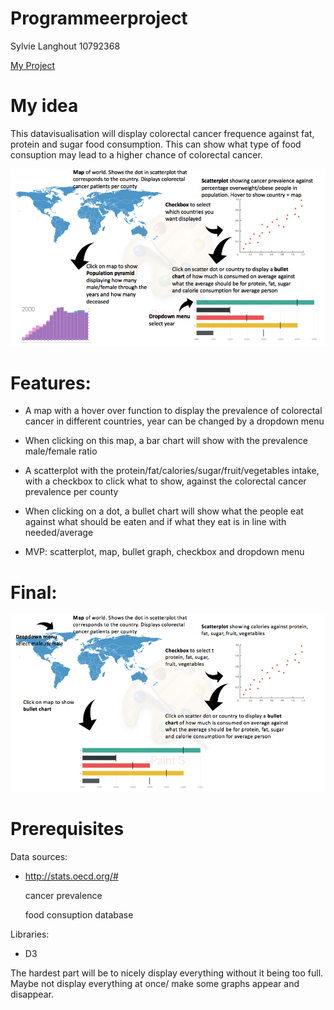 # Programmeerproject

Sylvie Langhout
10792368

[My Project](https://slanghout.github.io/Programmeerproject/)

# My idea
This datavisualisation will display colorectal cancer frequence against fat, protein and sugar food consumption. This can show what type of food consuption may lead to a higher chance of colorectal cancer. 

![](doc/chart_visualistion.png)

# Features:
- A map with a hover over function to display the prevalence of colorectal cancer in different countries, year can be changed by a dropdown menu
- When clicking on this map, a bar chart will show with the prevalence male/female ratio
- A scatterplot with the protein/fat/calories/sugar/fruit/vegetables intake, with a checkbox to click what to show, against the colorectal cancer prevalence per county
- When clicking on a dot, a bullet chart will show what the people eat against what should be eaten and if what they eat is in line with needed/average

- MVP: scatterplot, map, bullet graph, checkbox and dropdown menu


# Final:
![](doc/chart_visualistion_final.jpg)

# Prerequisites
Data sources:
- http://stats.oecd.org/# 
	
	cancer prevalence

	food consuption database

Libraries:
- D3

The hardest part will be to nicely display everything without it being too full. Maybe not display everything at once/ make some graphs appear and disappear. 
